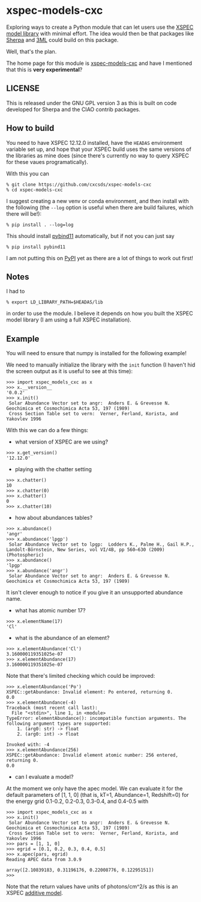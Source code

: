 # xspec-models-cxc

Exploring ways to create a Python module that can let users use the
[XSPEC model
library](https://heasarc.gsfc.nasa.gov/xanadu/xspec/manual/XSappendixExternal.html)
with minimal effort. The idea would then be that packages like
[Sherpa](https://github/sherpa/sherpa) and
[3ML](https://github.com/threeML/threeML) could build on this package.

Well, that's the plan.

The home page for this module is
[xspec-models-cxc](https://github.com/cxcsds/xspec-models-cxc) and
have I mentioned that this is **very experimental**?

## LICENSE

This is released under the GNU GPL version 3 as this is built on code
developed for Sherpa and the CIAO contrib packages.

## How to build

You need to have XSPEC 12.12.0 installed, have the `HEADAS` environment
variable set up, and hope that your XSPEC build uses the same versions
of the libraries as mine does (since there's currently no way to query XSPEC for these vaues programatically).

With this you can

```
% git clone https://github.com/cxcsds/xspec-models-cxc
% cd xspec-models-cxc
```

I suggest creating a new venv or conda environment, and then install
with the following (the `--log` option is useful when there are build
failures, which there will be!):

```
% pip install . --log=log
```

This should install [pybind11](https://pybind11.readthedocs.io/en/stable/index.html)
automatically, but if not you can just say

```
% pip install pybind11
```

I am not putting this on [PyPI](https://pypi.org/) yet as there are a
lot of things to work out first!

## Notes

I had to

```
% export LD_LIBRARY_PATH=$HEADAS/lib
```

in order to use the module. I believe it depends on how you built the
XSPEC model library (I am using a full XSPEC installation).

## Example

You will need to ensure that numpy is installed for the following
example!

We need to manually initialize the library with the `init` function (I
haven't hid the screen output as it is useful to see at this time):

```
>>> import xspec_models_cxc as x
>>> x.__version__
'0.0.2'
>>> x.init()
 Solar Abundance Vector set to angr:  Anders E. & Grevesse N. Geochimica et Cosmochimica Acta 53, 197 (1989)
 Cross Section Table set to vern:  Verner, Ferland, Korista, and Yakovlev 1996
```

With this we can do a few things:

- what version of XSPEC are we using?

```
>>> x.get_version()
'12.12.0'
```

- playing with the chatter setting

```
>>> x.chatter()
10
>>> x.chatter(0)
>>> x.chatter()
0
>>> x.chatter(10)
```

- how about abundances tables?

```
>>> x.abundance()
'angr'
>>> x.abundance('lpgp')
 Solar Abundance Vector set to lpgp:  Lodders K., Palme H., Gail H.P., Landolt-Börnstein, New Series, vol VI/4B, pp 560–630 (2009) (Photospheric)
>>> x.abundance()
'lpgp'
>>> x.abundance('angr')
 Solar Abundance Vector set to angr:  Anders E. & Grevesse N. Geochimica et Cosmochimica Acta 53, 197 (1989)
```

It isn't clever enough to notice if you give it an unsupported
abundance name.

- what has atomic number 17?

```
>>> x.elementName(17)
'Cl'
```

- what is the abundance of an element?

```
>>> x.elementAbundance('Cl')
3.160000119351025e-07
>>> x.elementAbundance(17)
3.160000119351025e-07
```

Note that there's limited checking which could be improved:

```
>>> x.elementAbundance('Po')
XSPEC::getAbundance: Invalid element: Po entered, returning 0.
0.0
>>> x.elementAbundance(-4)
Traceback (most recent call last):
  File "<stdin>", line 1, in <module>
TypeError: elementAbundance(): incompatible function arguments. The following argument types are supported:
    1. (arg0: str) -> float
    2. (arg0: int) -> float

Invoked with: -4
>>> x.elementAbundance(256)
XSPEC::getAbundance: Invalid element atomic number: 256 entered, returning 0.
0.0
```

- can I evaluate a model?

At the moment we only have the apec model. We can evaluate it for the
default parameters of [1, 1, 0] (that is, kT=1, Abundance=1, Redshift=0)
for the energy grid 0.1-0.2, 0.2-0.3, 0.3-0.4, and 0.4-0.5 with

```
>>> import xspec_models_cxc as x
>>> x.init()
 Solar Abundance Vector set to angr:  Anders E. & Grevesse N. Geochimica et Cosmochimica Acta 53, 197 (1989)
 Cross Section Table set to vern:  Verner, Ferland, Korista, and Yakovlev 1996
>>> pars = [1, 1, 0]
>>> egrid = [0.1, 0.2, 0.3, 0.4, 0.5]
>>> x.apec(pars, egrid)
Reading APEC data from 3.0.9

array([2.10839183, 0.31196176, 0.22008776, 0.12295151])
>>>
```

Note that the return values have units of photons/cm^2/s as this is an
XSPEC [additive
model](https://heasarc.gsfc.nasa.gov/xanadu/xspec/manual/Additive.html).
